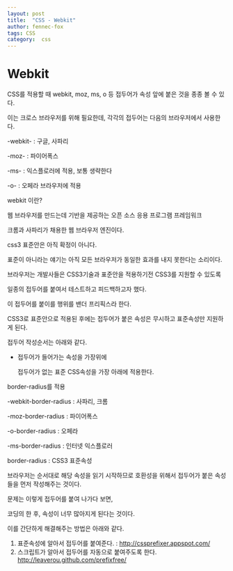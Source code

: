 ```yaml
---
layout: post
title:  "CSS - Webkit"
author: fennec-fox
tags: CSS
category:  css
---
```




# Webkit



CSS를 적용할 때 webkit, moz, ms, o 등 접두어가 속성 앞에 붙은 것을 종종 볼 수 있다. 

이는 크로스 브라우저를 위해 필요한데, 각각의 접두어는 다음의 브라우저에서 사용한다.



-webkit- : 구글, 사파리

-moz- : 파이어폭스 

-ms- : 익스플로러에 적용, 보통 생략한다

-o- : 오페라 브라우저에 적용





webkit 이란?

웹 브라우저를 만드는데 기반을 제공하는 오픈 소스 응용 프로그램 프레임워크

크롬과 사파리가 채용한 웹 브라우저 엔진이다.





css3 표준안은 아직 확정이 아니다. 

표준이 아니라는 얘기는 아직 모든 브라우저가 동일한 효과를 내지 못한다는 소리이다.

브라우저는 개발사들은 CSS3기술과 표준안을 적용하기전 CSS3를 지원할 수 있도록

일종의 접두어를 붙여서 테스트하고 피드백하고자 했다. 

이 접두어를 붙이를 행위를 밴더 프리픽스라 한다.



CSS3로 표준안으로 적용된 후에는 접두어가 붙은 속성은 무시하고 표준속성만 지원하게 된다.



접두어 작성순서는 아래와 같다.

- 접두어가 들어가는 속성을 가장위에

  접두어가 없는 표준 CSS속성을 가장 아래에 적용한다.



border-radius를 적용

-webkit-border-radius : 사파리, 크롬

-moz-border-radius : 파이어폭스

-o-border-radius : 오페라

-ms-border-radius : 인터넷 익스플로러

border-radius : CSS3 표준속성



브라우저는 순서대로 해당 속성을 읽기 시작하므로 호환성을 위해서 접두어가 붙은 속성들을 먼저 작성해주는 것이다.



문제는 이렇게 접두어를 붙여 나가다 보면, 

코딩의 한 후, 속성이 너무 많아지게 된다는 것이다. 



이를 간단하게 해결해주는 방법은 아래와 같다. 

1. 표준속성에 알아서 접두어를 붙여준다. : http://cssprefixer.appspot.com/
2. 스크립트가 알아서 접두어를 자동으로 붙여주도록 한다. http://leaverou.github.com/prefixfree/




